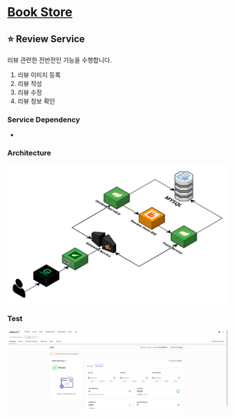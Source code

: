 # [Book Store](https://book-store.shop)

## ⭐ Review Service

리뷰 관련한 전반전인 기능을 수행합니다.

1. 리뷰 이미지 등록
2. 리뷰 작성
3. 리뷰 수정
4. 리뷰 정보 확인

### Service Dependency

-

### Architecture

![Review Architecture](https://github.com/nhnacademy-be6-code-quest/.github/blob/main/img/review/ReviewArchitecture.png)

### Test

![Review Test](https://github.com/nhnacademy-be6-code-quest/.github/blob/main/img/review/ReviewTest.png)

